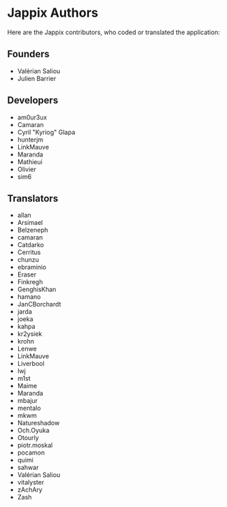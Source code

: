 Jappix Authors
==============

Here are the Jappix contributors, who coded or translated the application:


Founders
--------

* Valérian Saliou
* Julien Barrier


Developers
----------

* am0ur3ux
* Camaran
* Cyril "Kyriog" Glapa
* hunterjm
* LinkMauve
* Maranda
* Mathieui
* Olivier
* sim6


Translators
-----------

* allan
* Arsimael
* Belzeneph
* camaran
* Catdarko
* Cerritus
* chunzu
* ebraminio
* Eraser
* Finkregh
* GenghisKhan
* hamano
* JanCBorchardt
* jarda
* joeka
* kahpa
* kr2ysiek
* krohn
* Lenwe
* LinkMauve
* Liverbool
* lwj
* m1st
* Maime
* Maranda
* mbajur
* mentalo
* mkwm
* Natureshadow
* Och.Oyuka
* Otourly
* piotr.moskal
* pocamon
* quimi
* sahwar
* Valérian Saliou
* vitalyster
* zAchAry
* Zash
